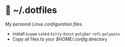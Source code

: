 # 🌺 ~/.dotfiles

_My personal Linux configuration files._

- install `bspwm` `sxhkd` `kitty` `dunst` `polybar` `rofi` `polywins` 
- Copy all files to your *$HOME/.config* directory
